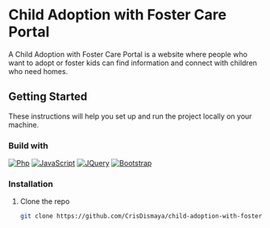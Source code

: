 
# Child Adoption with Foster Care Portal

A Child Adoption with Foster Care Portal is a website where people who want to adopt or foster kids can find information and connect with children who need homes.


## Getting Started
These instructions will help you set up and run the project locally on your machine.

### Build with
[![Php][Php]][Php-url] 
[![JavaScript][JavaScript]][JavaScript-url] 
[![JQuery][JQuery]][JQuery-url] 
[![Bootstrap][Bootstrap]][Bootstrap-url] 

### Installation

1. Clone the repo
   ```sh
   git clone https://github.com/CrisDismaya/child-adoption-with-foster-care-portal.git && cd child-adoption-with-foster-care-portal
   ```


<!-- MARKDOWN LINKS & IMAGES -->
[Php]: https://img.shields.io/badge/PHP-777BB4?style=for-the-badge&logo=php&logoColor=white
[Php-url]: https://www.php.net/

[Composer]: https://img.shields.io/badge/JavaScript-F7DF1E?style=for-the-badge&logo=javascript&logoColor=black
[Composer-url]: https://getcomposer.org/

[JavaScript]: https://img.shields.io/badge/JavaScript-F7DF1E?style=for-the-badge&logo=javascript&logoColor=black
[JavaScript-url]: https://www.javascript.com/

[JQuery]: https://img.shields.io/badge/jQuery-0769AD?style=for-the-badge&logo=jquery&logoColor=white
[JQuery-url]: https://jquery.com/

[Laravel]: https://img.shields.io/badge/Laravel-FF2D20?style=for-the-badge&logo=laravel&logoColor=white
[Laravel-url]: https://laravel.com/

[Vue]: https://img.shields.io/badge/Vue.js-35495E?style=for-the-badge&logo=vue.js&logoColor=4FC08D
[Vue-url]: https://vuejs.org/

[TypeScript]: https://img.shields.io/badge/TypeScript-007ACC?style=for-the-badge&logo=typescript&logoColor=white
[TypeScript-url]: https://www.typescriptlang.org/

[Bootstrap]: https://img.shields.io/badge/Bootstrap-563D7C?style=for-the-badge&logo=bootstrap&logoColor=white
[Bootstrap-url]: https://getbootstrap.com/
